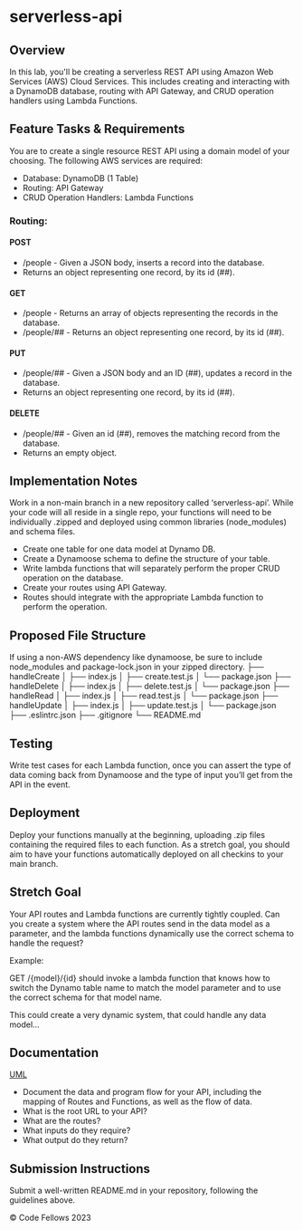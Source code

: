 # serverless-api

## Overview

In this lab, you'll be creating a serverless REST API using Amazon Web Services (AWS) Cloud Services. This includes creating and interacting with a DynamoDB database, routing with API Gateway, and CRUD operation handlers using Lambda Functions.

## Feature Tasks & Requirements

You are to create a single resource REST API using a domain model of your choosing. The following AWS services are required:

- Database: DynamoDB (1 Table)
- Routing: API Gateway
- CRUD Operation Handlers: Lambda Functions

### Routing:

#### POST

- /people - Given a JSON body, inserts a record into the database.
- Returns an object representing one record, by its id (##).

#### GET

- /people - Returns an array of objects representing the records in the database.
- /people/## - Returns an object representing one record, by its id (##).

#### PUT

- /people/## - Given a JSON body and an ID (##), updates a record in the database.
- Returns an object representing one record, by its id (##).

#### DELETE

- /people/## - Given an id (##), removes the matching record from the database.
- Returns an empty object.

## Implementation Notes

Work in a non-main branch in a new repository called ‘serverless-api’. While your code will all reside in a single repo, your functions will need to be individually .zipped and deployed using common libraries (node_modules) and schema files.

- Create one table for one data model at Dynamo DB.
- Create a Dynamoose schema to define the structure of your table.
- Write lambda functions that will separately perform the proper CRUD operation on the database.
- Create your routes using API Gateway.
- Routes should integrate with the appropriate Lambda function to perform the operation.

## Proposed File Structure

If using a non-AWS dependency like dynamoose, be sure to include node_modules and package-lock.json in your zipped directory.
├── handleCreate
│ ├── index.js
│ ├── create.test.js
│ └── package.json
├── handleDelete
│ ├── index.js
│ ├── delete.test.js
│ └── package.json
├── handleRead
│ ├── index.js
│ ├── read.test.js
│ └── package.json
├── handleUpdate
│ ├── index.js
│ ├── update.test.js
│ └── package.json
├── .eslintrc.json
├── .gitignore
└── README.md

## Testing

Write test cases for each Lambda function, once you can assert the type of data coming back from Dynamoose and the type of input you’ll get from the API in the event.

## Deployment

Deploy your functions manually at the beginning, uploading .zip files containing the required files to each function. As a stretch goal, you should aim to have your functions automatically deployed on all checkins to your main branch.

## Stretch Goal

Your API routes and Lambda functions are currently tightly coupled. Can you create a system where the API routes send in the data model as a parameter, and the lambda functions dynamically use the correct schema to handle the request?

Example:

GET /{model}/{id} should invoke a lambda function that knows how to switch the Dynamo table name to match the model parameter and to use the correct schema for that model name.

This could create a very dynamic system, that could handle any data model…

## Documentation

[UML](./serverless-api.jpeg)

- Document the data and program flow for your API, including the mapping of Routes and Functions, as well as the flow of data.
- What is the root URL to your API?
- What are the routes?
- What inputs do they require?
- What output do they return?

## Submission Instructions

Submit a well-written README.md in your repository, following the guidelines above.

© Code Fellows 2023
